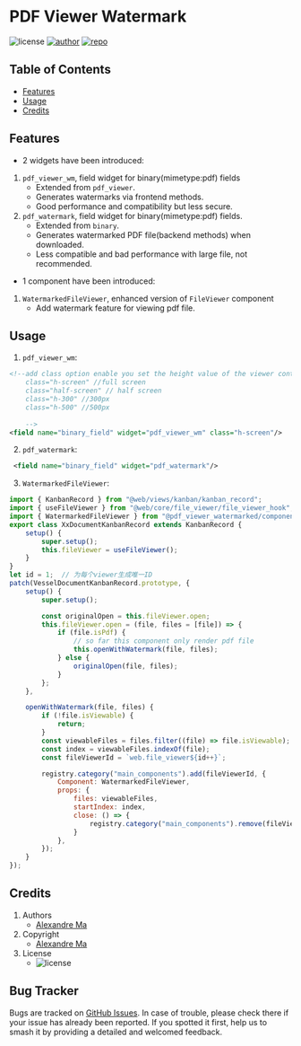 # PDF Viewer Watermark
![license](https://img.shields.io/badge/licence-AGPL--3-blue.png)
[![author](https://img.shields.io/badge/Alexmalab-gray.png?logo=github)](https://github.com/Alexmalab)
[![repo](https://img.shields.io/badge/Alexmalab-lightgray.png?logo=github)](https://github.com/Alexmalab/odoo_js_extensions/pdf_viewer_watermarked)

## Table of Contents
- [Features](#features)
- [Usage](#usage)
- [Credits](#credits)


## Features
- 2 widgets have been introduced:
1. `pdf_viewer_wm`, field widget for binary(mimetype:pdf) fields
    - Extended from `pdf_viewer`.
    - Generates watermarks via frontend methods.
    - Good performance and compatibility but less secure.
2. `pdf_watermark`, field widget for binary(mimetype:pdf) fields.
    - Extended from `binary`.
    - Generates watermarked PDF file(backend methods) when downloaded.
    - Less compatible and bad performance with large file, not recommended.
- 1 component have been introduced:
1. `WatermarkedFileViewer`, enhanced version of `FileViewer` component
    - Add watermark feature for viewing pdf file.
## Usage

1. `pdf_viewer_wm`:
```xml
<!--add class option enable you set the height value of the viewer container
    class="h-screen" //full screen
    class="half-screen" // half screen  
    class="h-300" //300px
    class="h-500" //500px
    
    -->
<field name="binary_field" widget="pdf_viewer_wm" class="h-screen"/>
 ```
2. `pdf_watermark`: 
```xml
 <field name="binary_field" widget="pdf_watermark"/>
 ```
3. `WatermarkedFileViewer`: 
```javascript
import { KanbanRecord } from "@web/views/kanban/kanban_record";
import { useFileViewer } from "@web/core/file_viewer/file_viewer_hook";
import { WatermarkedFileViewer } from "@pdf_viewer_watermarked/components/watermarked_file_viewer/watermarked_file_viewer";
export class XxDocumentKanbanRecord extends KanbanRecord {
    setup() {
        super.setup();
        this.fileViewer = useFileViewer();
    }
}
let id = 1;  // 为每个viewer生成唯一ID
patch(VesselDocumentKanbanRecord.prototype, {
    setup() {
        super.setup();

        const originalOpen = this.fileViewer.open;
        this.fileViewer.open = (file, files = [file]) => {
            if (file.isPdf) {
                // so far this component only render pdf file
                this.openWithWatermark(file, files);
            } else {
                originalOpen(file, files);
            }
        };
    },

    openWithWatermark(file, files) {
        if (!file.isViewable) {
            return;
        }
        const viewableFiles = files.filter((file) => file.isViewable);
        const index = viewableFiles.indexOf(file);
        const fileViewerId = `web.file_viewer${id++}`;

        registry.category("main_components").add(fileViewerId, {
            Component: WatermarkedFileViewer,
            props: {
                files: viewableFiles,
                startIndex: index,
                close: () => {
                    registry.category("main_components").remove(fileViewerId);
                }
            },
        });
    }
});
 ```
## Credits
1. Authors
   - [Alexandre Ma](https://github.com/Alexmalab)
2. Copyright
   - [Alexandre Ma](mailto:a1exma@hotmail.com)
3. License
   - ![license](https://img.shields.io/badge/licence-AGPL--3-blue.png)

## Bug Tracker
Bugs are tracked on [GitHub Issues](https://github.com/Alexmalab/odoo_js_extensions/pdf_viewer_watermarked/issues). In case of trouble, please check there if your issue has already been reported. If you spotted it first, help us to smash it by providing a detailed and welcomed feedback.
